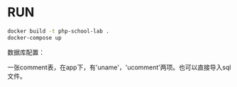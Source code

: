 # RUN
```bash
docker build -t php-school-lab .
docker-compose up
```

数据库配置：

一张comment表，在app下，有'uname'，'ucomment'两项。也可以直接导入sql文件。